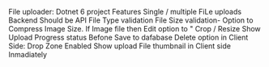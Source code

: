 File uploader: Dotnet 6 project
Features
Single / multiple FiLe uploads
Backend Should be API
File Type validation
File Size validation-
Option to Compress Image Size.
If Image file then Edit option to  " Crop / Resize
Show Upload Progress status
Befone Save to dafabase Delete option in Client Side:
Drop Zone Enabled
Show upload File thumbnail in Client side  Inmadiately
